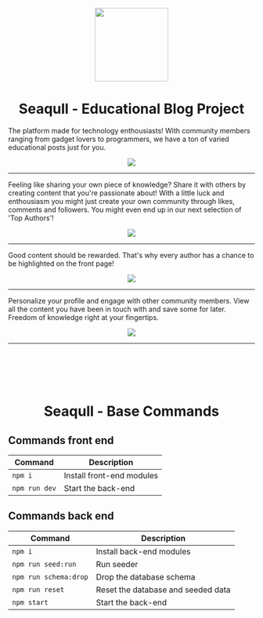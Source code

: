 <p align="center">
  <img height="150" src="https://user-images.githubusercontent.com/35965716/121770737-6d435300-cb6b-11eb-8979-4118aaadfc53.png">
</p>

<h1 align="center" colo="red"> Seaqull - Educational Blog Project  </h1>
  
The platform made for technology enthousiasts! With community members ranging from gadget lovers to programmers, we have a ton of varied educational posts just for you.

<p align="center">
  <img src="https://user-images.githubusercontent.com/35965716/121772716-7d612f80-cb77-11eb-8f57-236b3e0a9a13.png">
</p>


---

Feeling like sharing your own piece of knowledge? Share it with others by creating content that you're passionate about! With a little luck and enthousiasm you might just create your own community through likes, comments and followers. You might even end up in our next selection of 'Top Authors'!

<p align="center">
  <img src="https://user-images.githubusercontent.com/35965716/121772616-afbe5d00-cb76-11eb-9f3a-238f5ac858a2.png">
</p>
  
---

Good content should be rewarded. That's why every author has a chance to be highlighted on the front page! 

<p align="center">
  <img src="https://user-images.githubusercontent.com/35965716/121772566-4d655c80-cb76-11eb-8311-9b4474cfde00.png">
</p>

---

Personalize your profile and engage with other community members. View all the content you have been in touch with and save some for later. Freedom of knowledge right at your fingertips.

<p align="center">
  <img src="https://user-images.githubusercontent.com/35965716/121773057-b1d5eb00-cb79-11eb-841f-afdb90df49fb.png">
</p>

---

<br />
<br />
<br />
<br />

<h1 align="center" colo="red"> Seaqull - Base Commands  </h1>

## Commands front end

| Command                | Description                         |
|------------------------|-------------------------------------|
| `npm i`                | Install front-end modules           |
| `npm run dev`          | Start the back-end                  |

## Commands back end

| Command                | Description                         |
|------------------------|-------------------------------------|
| `npm i`                | Install back-end modules            |
| `npm run seed:run`     | Run seeder                          |
| `npm run schema:drop`  | Drop the database schema            |
| `npm run reset`        | Reset the database and seeded data  |
| `npm start`            | Start the back-end                  |
